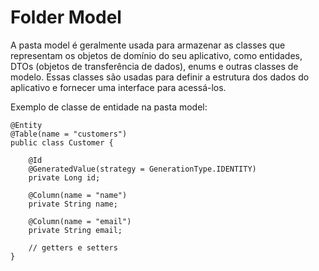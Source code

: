 # Folder Model
A pasta model é geralmente usada para armazenar as classes que representam os objetos de domínio do seu aplicativo, como entidades, DTOs (objetos de transferência de dados), enums e outras classes de modelo. Essas classes são usadas para definir a estrutura dos dados do aplicativo e fornecer uma interface para acessá-los.

Exemplo de classe de entidade na pasta model:

    @Entity
    @Table(name = "customers")
    public class Customer {
    
        @Id
        @GeneratedValue(strategy = GenerationType.IDENTITY)
        private Long id;
    
        @Column(name = "name")
        private String name;
    
        @Column(name = "email")
        private String email;
    
        // getters e setters
    }



